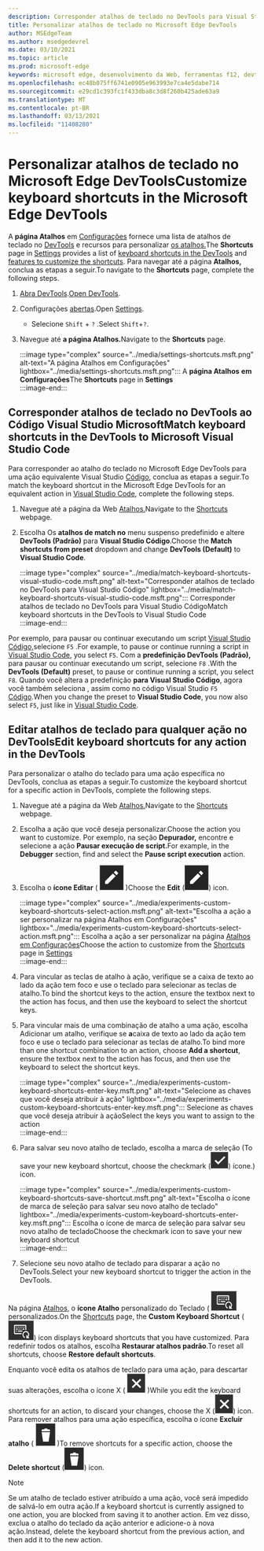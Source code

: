 ```yaml
---
description: Corresponder atalhos de teclado no DevTools para Visual Studio Código
title: Personalizar atalhos de teclado no Microsoft Edge DevTools
author: MSEdgeTeam
ms.author: msedgedevrel
ms.date: 03/10/2021
ms.topic: article
ms.prod: microsoft-edge
keywords: microsoft edge, desenvolvimento da Web, ferramentas f12, devtools, personalizado, atalhos, teclado, código do visual studio
ms.openlocfilehash: ec48b075ff6741e0905e963993e7ca4e5dabe714
ms.sourcegitcommit: e29cd1c393fc1f433dba8c3d8f260b425ade63a9
ms.translationtype: MT
ms.contentlocale: pt-BR
ms.lasthandoff: 03/13/2021
ms.locfileid: "11408280"
---
```

# <a name="customize-keyboard-shortcuts-in-the-microsoft-edge-devtools"></a><span data-ttu-id="58523-104">Personalizar atalhos de teclado no Microsoft Edge DevTools</span><span class="sxs-lookup"><span data-stu-id="58523-104">Customize keyboard shortcuts in the Microsoft Edge DevTools</span></span>  

<span data-ttu-id="58523-105">A **página Atalhos** em [Configurações][DevToolsCustomizeSettings] fornece uma lista de atalhos de teclado no [DevTools][DevToolsShortcuts] e recursos para personalizar [os atalhos.](#match-keyboard-shortcuts-in-the-devtools-to-microsoft-visual-studio-code)</span><span class="sxs-lookup"><span data-stu-id="58523-105">The **Shortcuts** page in [Settings][DevToolsCustomizeSettings] provides a list of [keyboard shortcuts in the DevTools][DevToolsShortcuts] and [features to customize the shortcuts](#match-keyboard-shortcuts-in-the-devtools-to-microsoft-visual-studio-code).</span></span>  <span data-ttu-id="58523-106">Para navegar até a página **Atalhos,** conclua as etapas a seguir.</span><span class="sxs-lookup"><span data-stu-id="58523-106">To navigate to the **Shortcuts** page, complete the following steps.</span></span>  

1.  <span data-ttu-id="58523-107">[Abra DevTools][DevtoolsOpenMain].</span><span class="sxs-lookup"><span data-stu-id="58523-107">[Open DevTools][DevtoolsOpenMain].</span></span>  
1.  <span data-ttu-id="58523-108">Configurações [abertas][DevToolsCustomizeSettings].</span><span class="sxs-lookup"><span data-stu-id="58523-108">Open [Settings][DevToolsCustomizeSettings].</span></span>
    *   <span data-ttu-id="58523-109">Selecione `Shift` + `?` .</span><span class="sxs-lookup"><span data-stu-id="58523-109">Select `Shift`+`?`.</span></span>  
1.  <span data-ttu-id="58523-110">Navegue até **a página Atalhos.**</span><span class="sxs-lookup"><span data-stu-id="58523-110">Navigate to the **Shortcuts** page.</span></span>  
    
    :::image type="complex" source="../media/settings-shortcuts.msft.png" alt-text="A página Atalhos em Configurações" lightbox="../media/settings-shortcuts.msft.png":::
       <span data-ttu-id="58523-112">A **página Atalhos** **em Configurações**</span><span class="sxs-lookup"><span data-stu-id="58523-112">The **Shortcuts** page in **Settings**</span></span>  
    :::image-end:::  
    
## <a name="match-keyboard-shortcuts-in-the-devtools-to-microsoft-visual-studio-code"></a><span data-ttu-id="58523-113">Corresponder atalhos de teclado no DevTools ao Código Visual Studio Microsoft</span><span class="sxs-lookup"><span data-stu-id="58523-113">Match keyboard shortcuts in the DevTools to Microsoft Visual Studio Code</span></span>  

<span data-ttu-id="58523-114">Para corresponder ao atalho do teclado no Microsoft Edge DevTools para uma ação equivalente Visual Studio [Código][VisualStudioCode], conclua as etapas a seguir.</span><span class="sxs-lookup"><span data-stu-id="58523-114">To match the keyboard shortcut in the Microsoft Edge DevTools for an equivalent action in [Visual Studio Code][VisualStudioCode], complete the following steps.</span></span>  

1.  <span data-ttu-id="58523-115">Navegue até a página da Web [Atalhos.](#customize-keyboard-shortcuts-in-the-microsoft-edge-devtools)</span><span class="sxs-lookup"><span data-stu-id="58523-115">Navigate to the [Shortcuts](#customize-keyboard-shortcuts-in-the-microsoft-edge-devtools) webpage.</span></span>  
1.  <span data-ttu-id="58523-116">Escolha Os **atalhos de match no** menu suspenso predefinido e altere **DevTools (Padrão)** para **Visual Studio Código**.</span><span class="sxs-lookup"><span data-stu-id="58523-116">Choose the **Match shortcuts from preset** dropdown and change **DevTools (Default)** to **Visual Studio Code**.</span></span>  
    
    :::image type="complex" source="../media/match-keyboard-shortcuts-visual-studio-code.msft.png" alt-text="Corresponder atalhos de teclado no DevTools para Visual Studio Código" lightbox="../media/match-keyboard-shortcuts-visual-studio-code.msft.png":::
       <span data-ttu-id="58523-118">Corresponder atalhos de teclado no DevTools para Visual Studio Código</span><span class="sxs-lookup"><span data-stu-id="58523-118">Match keyboard shortcuts in the DevTools to Visual Studio Code</span></span>  
    :::image-end:::  
    
<span data-ttu-id="58523-119">Por exemplo, para pausar ou continuar executando um script [Visual Studio Código,][VisualStudioCodeShortcutsKeyboardWindows]selecione `F5` .</span><span class="sxs-lookup"><span data-stu-id="58523-119">For example, to pause or continue running a script in [Visual Studio Code][VisualStudioCodeShortcutsKeyboardWindows], you select `F5`.</span></span>  <span data-ttu-id="58523-120">Com a **predefinição DevTools (Padrão),** para pausar ou continuar executando um script, selecione `F8` .</span><span class="sxs-lookup"><span data-stu-id="58523-120">With the **DevTools (Default)** preset, to pause or continue running a script, you select `F8`.</span></span>  <span data-ttu-id="58523-121">Quando você altera a predefinição **para Visual Studio Código**, agora você também seleciona , assim como no código Visual Studio `F5` [Código][VisualStudioCodeShortcutsKeyboardWindows].</span><span class="sxs-lookup"><span data-stu-id="58523-121">When you change the preset to **Visual Studio Code**, you now also select `F5`, just like in [Visual Studio Code][VisualStudioCodeShortcutsKeyboardWindows].</span></span>  

## <a name="edit-keyboard-shortcuts-for-any-action-in-the-devtools"></a><span data-ttu-id="58523-122">Editar atalhos de teclado para qualquer ação no DevTools</span><span class="sxs-lookup"><span data-stu-id="58523-122">Edit keyboard shortcuts for any action in the DevTools</span></span>  

<span data-ttu-id="58523-123">Para personalizar o atalho do teclado para uma ação específica no DevTools, conclua as etapas a seguir.</span><span class="sxs-lookup"><span data-stu-id="58523-123">To customize the keyboard shortcut for a specific action in DevTools, complete the following steps.</span></span>  

1.  <span data-ttu-id="58523-124">Navegue até a página da Web [Atalhos.](#customize-keyboard-shortcuts-in-the-microsoft-edge-devtools)</span><span class="sxs-lookup"><span data-stu-id="58523-124">Navigate to the [Shortcuts](#customize-keyboard-shortcuts-in-the-microsoft-edge-devtools) webpage.</span></span>  
1.  <span data-ttu-id="58523-125">Escolha a ação que você deseja personalizar.</span><span class="sxs-lookup"><span data-stu-id="58523-125">Choose the action you want to customize.</span></span>  <span data-ttu-id="58523-126">Por exemplo, na seção **Depurador,** encontre e selecione a ação **Pausar execução de script.**</span><span class="sxs-lookup"><span data-stu-id="58523-126">For example, in the **Debugger** section, find and select the **Pause script execution** action.</span></span>  
1.  <span data-ttu-id="58523-127">Escolha o **ícone Editar** \( ![ EditKeyboardShortcut ](../media/edit-keyboard-shortcut-icon.msft.png) \)</span><span class="sxs-lookup"><span data-stu-id="58523-127">Choose the **Edit** \(![EditKeyboardShortcut](../media/edit-keyboard-shortcut-icon.msft.png)\) icon.</span></span>  
    
    :::image type="complex" source="../media/experiments-custom-keyboard-shortcuts-select-action.msft.png" alt-text="Escolha a ação a ser personalizar na página Atalhos em Configurações" lightbox="../media/experiments-custom-keyboard-shortcuts-select-action.msft.png":::
       <span data-ttu-id="58523-129">Escolha a ação a ser personalizar na página [Atalhos](#customize-keyboard-shortcuts-in-the-microsoft-edge-devtools) [em Configurações][DevToolsCustomizeSettings]</span><span class="sxs-lookup"><span data-stu-id="58523-129">Choose the action to customize from the [Shortcuts](#customize-keyboard-shortcuts-in-the-microsoft-edge-devtools) page in [Settings][DevToolsCustomizeSettings]</span></span>  
    :::image-end:::  
    
1.  <span data-ttu-id="58523-130">Para vincular as teclas de atalho à ação, verifique se a caixa de texto ao lado da ação tem foco e use o teclado para selecionar as teclas de atalho.</span><span class="sxs-lookup"><span data-stu-id="58523-130">To bind the shortcut keys to the action, ensure the textbox next to the action has focus, and then use the keyboard to select the shortcut keys.</span></span>  
1.  <span data-ttu-id="58523-131">Para vincular mais de uma combinação de atalho a uma ação, escolha Adicionar um atalho, verifique se **a**caixa de texto ao lado da ação tem foco e use o teclado para selecionar as teclas de atalho.</span><span class="sxs-lookup"><span data-stu-id="58523-131">To bind more than one shortcut combination to an action, choose **Add a shortcut**, ensure the textbox next to the action has focus, and then use the keyboard to select the shortcut keys.</span></span>  
    
    :::image type="complex" source="../media/experiments-custom-keyboard-shortcuts-enter-key.msft.png" alt-text="Selecione as chaves que você deseja atribuir à ação" lightbox="../media/experiments-custom-keyboard-shortcuts-enter-key.msft.png":::
       <span data-ttu-id="58523-133">Selecione as chaves que você deseja atribuir à ação</span><span class="sxs-lookup"><span data-stu-id="58523-133">Select the keys you want to assign to the action</span></span>  
    :::image-end:::  
    
1.  <span data-ttu-id="58523-134">Para salvar seu novo atalho de teclado, escolha a marca de seleção \(</span><span class="sxs-lookup"><span data-stu-id="58523-134">To save your new keyboard shortcut, choose the checkmark \(</span></span>![CheckmarkKeyboardShortcut](../media/checkmark-keyboard-shortcut-icon.msft.png)<span data-ttu-id="58523-136">\) ícone.</span><span class="sxs-lookup"><span data-stu-id="58523-136">\) icon.</span></span>
    
    :::image type="complex" source="../media/experiments-custom-keyboard-shortcuts-save-shortcut.msft.png" alt-text="Escolha o ícone de marca de seleção para salvar seu novo atalho de teclado" lightbox="../media/experiments-custom-keyboard-shortcuts-enter-key.msft.png":::
       <span data-ttu-id="58523-138">Escolha o ícone de marca de seleção para salvar seu novo atalho de teclado</span><span class="sxs-lookup"><span data-stu-id="58523-138">Choose the checkmark icon to save your new keyboard shortcut</span></span>  
    :::image-end:::  
    
1.  <span data-ttu-id="58523-139">Selecione seu novo atalho de teclado para disparar a ação no DevTools.</span><span class="sxs-lookup"><span data-stu-id="58523-139">Select your new keyboard shortcut to trigger the action in the DevTools.</span></span>  
    
<span data-ttu-id="58523-140">Na página [Atalhos,](#customize-keyboard-shortcuts-in-the-microsoft-edge-devtools) o **ícone Atalho** personalizado do Teclado \( ![ CustomKeyboardShortcut \) exibe atalhos de teclado ](../media/custom-keyboard-shortcut-icon.msft.png) personalizados.</span><span class="sxs-lookup"><span data-stu-id="58523-140">On the [Shortcuts](#customize-keyboard-shortcuts-in-the-microsoft-edge-devtools) page, the **Custom Keyboard Shortcut** \(![CustomKeyboardShortcut](../media/custom-keyboard-shortcut-icon.msft.png)\) icon displays keyboard shortcuts that you have customized.</span></span>  <span data-ttu-id="58523-141">Para redefinir todos os atalhos, escolha **Restaurar atalhos padrão**.</span><span class="sxs-lookup"><span data-stu-id="58523-141">To reset all shortcuts, choose **Restore default shortcuts**.</span></span>  

<span data-ttu-id="58523-142">Enquanto você edita os atalhos de teclado para uma ação, para descartar suas alterações, escolha o ícone X \( ![ XKeyboardShortcut ](../media/discard-changes-keyboard-shortcut-icon.msft.png) \)</span><span class="sxs-lookup"><span data-stu-id="58523-142">While you edit the keyboard shortcuts for an action, to discard your changes, choose the X \(![XKeyboardShortcut](../media/discard-changes-keyboard-shortcut-icon.msft.png)\) icon.</span></span>  <span data-ttu-id="58523-143">Para remover atalhos para uma ação específica, escolha o ícone **Excluir atalho** \( ![ DeleteKeyboardShortcut ](../media/delete-keyboard-shortcut-icon.msft.png) \)</span><span class="sxs-lookup"><span data-stu-id="58523-143">To remove shortcuts for a specific action, choose the **Delete shortcut** \(![DeleteKeyboardShortcut](../media/delete-keyboard-shortcut-icon.msft.png)\) icon.</span></span>  

> [!NOTE]
> <span data-ttu-id="58523-144">Se um atalho de teclado estiver atribuído a uma ação, você será impedido de salvá-lo em outra ação.</span><span class="sxs-lookup"><span data-stu-id="58523-144">If a keyboard shortcut is currently assigned to one action, you are blocked from saving it to another action.</span></span>  <span data-ttu-id="58523-145">Em vez disso, exclua o atalho do teclado da ação anterior e adicione-o à nova ação.</span><span class="sxs-lookup"><span data-stu-id="58523-145">Instead, delete the keyboard shortcut from the previous action, and then add it to the new action.</span></span>  

<!-- links -->  

[DevToolsCustomizeSettings]: ./index.md#settings "Configurações - Personalizar o Microsoft Edge DevTools | Microsoft Docs"  
[DevtoolsOpenMain]: ../open/index.md "Abra o Microsoft Edge DevTools | Microsoft Docs"  
[DevToolsShortcuts]: ../shortcuts/index.md "Atalhos de teclado do Microsoft Edge DevTools | Microsoft Docs"  

[VisualStudioCode]: https://code.visualstudio.com "Código Visual Studio Microsoft"  
[VisualStudioCodeShortcutsKeyboardWindows]: https://code.visualstudio.com/shortcuts/keyboard-shortcuts-windows.pdf "Visual Studio atalhos de Teclado de Código para Windows | Código Visual Studio Microsoft"  
